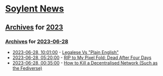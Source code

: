 # [Soylent News](../../../README.md)

## [Archives](../../index.md) for [2023](../index.md)

### [Archives](../../index.md) for [2023-06-28](index.md)

* [2023-06-28, 10:01:00](https://soylentnews.org/article.pl?sid=23/06/27/1342205&from=rss) - [Legalese Vs \"Plain English\"](https://soylentnews.org/article.pl?sid=23/06/27/1342205&from=rss)
* [2023-06-28, 05:20:00](https://soylentnews.org/article.pl?sid=23/06/27/1210252&from=rss) - [RIP to My Pixel Fold: Dead After Four Days](https://soylentnews.org/article.pl?sid=23/06/27/1210252&from=rss)
* [2023-06-28, 00:35:00](https://soylentnews.org/article.pl?sid=23/06/27/0427215&from=rss) - [How to Kill a Decentralised Network (Such as the Fediverse)](https://soylentnews.org/article.pl?sid=23/06/27/0427215&from=rss)
